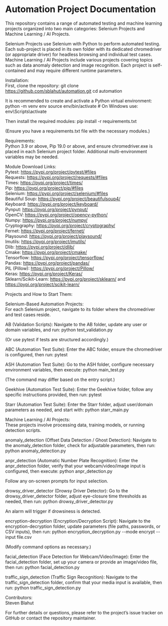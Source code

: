 # Automation Project Documentation

This repository contains a range of automated testing and machine learning projects organized into two main categories: Selenium Projects and Machine Learning / AI Projects.

Selenium Projects use Selenium with Python to perform automated testing. Each sub-project is placed in its own folder with its dedicated chromedriver (or appropriate driver) for headless browsing and individual test cases. Machine Learning / AI Projects include various projects covering topics such as data anomaly detection and image recognition. Each project is self-contained and may require different runtime parameters.

Installation:  
First, clone the repository:
git clone https://github.com/sblahut/automation.git cd automation

It is recommended to create and activate a Python virtual environment:
python -m venv env source env/bin/activate # On Windows use: env\Scripts\activate

Then install the required modules:
pip install -r requirements.txt

(Ensure you have a requirements.txt file with the necessary modules.)

Requirements:  
Python 3.9 or above, Pip 19.0 or above, and ensure chromedriver.exe is placed in each Selenium project folder. Additional multi-environment variables may be needed.

Module Download Links:  
Pytest: https://pypi.org/project/pytest/#files  
Requests: https://pypi.org/project/requests/#files  
Times: https://pypi.org/project/times/  
Pip: https://pypi.org/project/pip/#files  
Selenium: https://pypi.org/project/selenium/#files  
Beautiful Soup: https://pypi.org/project/beautifulsoup4/  
Keyboard: https://pypi.org/project/keyboard/  
Pynput: https://pypi.org/project/pynput/  
OpenCV: https://pypi.org/project/opencv-python/  
Numpy: https://pypi.org/project/numpy/  
Cryptography: https://pypi.org/project/cryptography/  
Fernet: https://pypi.org/project/fernet/  
Playsound: https://pypi.org/project/playsound/  
Imutils: https://pypi.org/project/imutils/  
Dlib: https://pypi.org/project/dlib/  
Cmake: https://pypi.org/project/cmake/  
Tensorflow: https://pypi.org/project/tensorflow/  
Pandas: https://pypi.org/project/pandas/  
PIL (Pillow): https://pypi.org/project/Pillow/  
Keras: https://pypi.org/project/Keras/  
Sklearn/Scikit-Learn: https://pypi.org/project/sklearn/ and https://pypi.org/project/scikit-learn/

Projects and How to Start Them:

Selenium-Based Automation Projects:  
For each Selenium project, navigate to its folder where the chromedriver and test cases reside.

AB (Validation Scripts): Navigate to the AB folder, update any user or domain variables, and run:
python test_validation.py

(Or use pytest if tests are structured accordingly.)

ABC (Automation Test Suite): Enter the ABC folder, ensure the chromedriver is configured, then run:
pytest

ASH (Automation Test Suite): Go to the ASH folder, configure necessary environment variables, then execute:
python main_test.py

(The command may differ based on the entry script.)

Geekhive (Automation Test Suite): Enter the Geekhive folder, follow any specific instructions provided, then run:
pytest

Starr (Automation Test Suite): Enter the Starr folder, adjust user/domain parameters as needed, and start with:
python starr_main.py

Machine Learning / AI Projects:  
These projects involve processing data, training models, or running detection scripts.

anomaly_detection (Offset Data Detection / Ghost Detection): Navigate to the anomaly_detection folder, check for adjustable parameters, then run:
python anomaly_detection.py

anpr_detection (Automatic Number Plate Recognition): Enter the anpr_detection folder, verify that your webcam/video/image input is configured, then execute:
python anpr_detection.py

Follow any on-screen prompts for input selection.

drowsy_driver_detector (Drowsy Driver Detector): Go to the drowsy_driver_detector folder, adjust eye-closure time thresholds as needed, then run:
python drowsy_driver_detector.py

An alarm will trigger if drowsiness is detected.

encryption-decryption (Encryption/Decryption Script): Navigate to the encryption-decryption folder, update parameters (file paths, passwords, or CSV inputs), then run:
python encryption_decryption.py --mode encrypt --input file.csv

(Modify command options as necessary.)

facial_detection (Face Detection for Webcam/Video/Image): Enter the facial_detection folder, set up your camera or provide an image/video file, then run:
python facial_detection.py

traffic_sign_detection (Traffic Sign Recognition): Navigate to the traffic_sign_detection folder, confirm that your media input is available, then run:
python traffic_sign_detection.py

Contributors:  
Steven Blahut

For further details or questions, please refer to the project’s issue tracker on GitHub or contact the repository maintainer.
